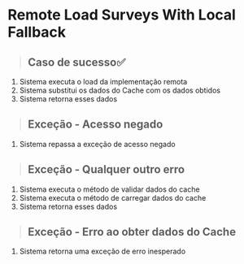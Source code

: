 # Remote Load Surveys With Local Fallback

> ## Caso de sucesso✅
1. Sistema executa o load da implementação remota
2. Sistema substitui os dados do Cache com os dados obtidos
3. Sistema retorna esses dados

> ## Exceção - Acesso negado
1. Sistema repassa a exceção de acesso negado

> ## Exceção - Qualquer outro erro
1. Sistema executa o método de validar dados do cache
2. Sistema executa o método de carregar dados do cache
3. Sistema retorna esses dados

> ## Exceção - Erro ao obter dados do Cache
1. Sistema retorna uma exceção de erro inesperado